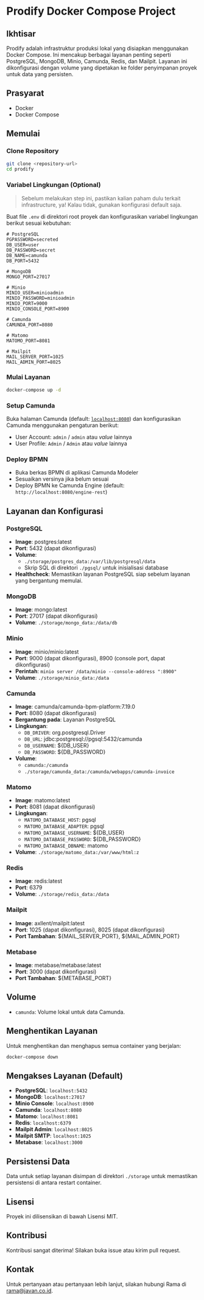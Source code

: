 # Prodify Docker Compose Project

## Ikhtisar

Prodify adalah infrastruktur produksi lokal yang disiapkan menggunakan Docker Compose. Ini mencakup berbagai layanan penting seperti PostgreSQL, MongoDB, Minio, Camunda, Redis, dan Mailpit. Layanan ini dikonfigurasi dengan volume yang dipetakan ke folder penyimpanan proyek untuk data yang persisten.

## Prasyarat

- Docker
- Docker Compose

## Memulai

### Clone Repository

```sh
git clone <repository-url>
cd prodify
```

### Variabel Lingkungan (Optional)

> Sebelum melakukan step ini, pastikan kalian paham dulu terkait infrastructure, ya!
> Kalau tidak, gunakan konfigurasi default saja.

Buat file `.env` di direktori root proyek dan konfigurasikan variabel lingkungan berikut sesuai kebutuhan:

```env
# PostgreSQL
PGPASSWORD=secreted
DB_USER=user
DB_PASSWORD=secret
DB_NAME=camunda
DB_PORT=5432

# MongoDB
MONGO_PORT=27017

# Minio
MINIO_USER=minioadmin
MINIO_PASSWORD=minioadmin
MINIO_PORT=9000
MINIO_CONSOLE_PORT=8900

# Camunda
CAMUNDA_PORT=8080

# Matomo
MATOMO_PORT=8081

# Mailpit
MAIL_SERVER_PORT=1025
MAIL_ADMIN_PORT=8025
```

### Mulai Layanan

```sh
docker-compose up -d
```

### Setup Camunda

Buka halaman Camunda (default: [`localhost:8080`](http://localhost:8080/camunda/app/admin/default/setup/#/setup)) dan konfigurasikan Camunda menggunakan pengaturan berikut:

- User Account: `admin` / `admin` atau _value_ lainnya
- User Profile: `Admin` / `Admin` atau _value_ lainnya

### Deploy BPMN

- Buka berkas BPMN di aplikasi Camunda Modeler
- Sesuaikan versinya jika belum sesuai
- Deploy BPMN ke Camunda Engine (default: `http://localhost:8080/engine-rest`)

## Layanan dan Konfigurasi

### PostgreSQL

- **Image**: postgres:latest
- **Port**: 5432 (dapat dikonfigurasi)
- **Volume**:
  - `./storage/postgres_data:/var/lib/postgresql/data`
  - Skrip SQL di direktori `./pgsql/` untuk inisialisasi database
- **Healthcheck**: Memastikan layanan PostgreSQL siap sebelum layanan yang bergantung memulai.

### MongoDB

- **Image**: mongo:latest
- **Port**: 27017 (dapat dikonfigurasi)
- **Volume**: `./storage/mongo_data:/data/db`

### Minio

- **Image**: minio/minio:latest
- **Port**: 9000 (dapat dikonfigurasi), 8900 (console port, dapat dikonfigurasi)
- **Perintah**: `minio server /data/minio --console-address ":8900"`
- **Volume**: `./storage/minio_data:/data`

### Camunda

- **Image**: camunda/camunda-bpm-platform:7.19.0
- **Port**: 8080 (dapat dikonfigurasi)
- **Bergantung pada**: Layanan PostgreSQL
- **Lingkungan**:
  - `DB_DRIVER`: org.postgresql.Driver
  - `DB_URL`: jdbc:postgresql://pgsql:5432/camunda
  - `DB_USERNAME`: ${DB_USER}
  - `DB_PASSWORD`: ${DB_PASSWORD}
- **Volume**:
  - `camunda:/camunda`
  - `./storage/camunda_data:/camunda/webapps/camunda-invoice`

### Matomo

- **Image**: matomo:latest
- **Port**: 8081 (dapat dikonfigurasi)
- **Lingkungan**:
  - `MATOMO_DATABASE_HOST`: pgsql
  - `MATOMO_DATABASE_ADAPTER`: pgsql
  - `MATOMO_DATABASE_USERNAME`: ${DB_USER}
  - `MATOMO_DATABASE_PASSWORD`: ${DB_PASSWORD}
  - `MATOMO_DATABASE_DBNAME`: matomo
- **Volume**: `./storage/matomo_data:/var/www/html:z`

### Redis

- **Image**: redis:latest
- **Port**: 6379
- **Volume**: `./storage/redis_data:/data`

### Mailpit

- **Image**: axllent/mailpit:latest
- **Port**: 1025 (dapat dikonfigurasi), 8025 (dapat dikonfigurasi)
- **Port Tambahan**: ${MAIL_SERVER_PORT}, ${MAIL_ADMIN_PORT}

### Metabase

- **Image**: metabase/metabase:latest
- **Port**: 3000 (dapat dikonfigurasi)
- **Port Tambahan**: ${METABASE_PORT}

## Volume

- `camunda`: Volume lokal untuk data Camunda.

## Menghentikan Layanan
Untuk menghentikan dan menghapus semua container yang berjalan:
```sh
docker-compose down
```

## Mengakses Layanan (Default)

- **PostgreSQL**: `localhost:5432`
- **MongoDB**: `localhost:27017`
- **Minio Console**: `localhost:8900`
- **Camunda**: `localhost:8080`
- **Matomo**: `localhost:8081`
- **Redis**: `localhost:6379`
- **Mailpit Admin**: `localhost:8025`
- **Mailpit SMTP**: `localhost:1025`
- **Metabase**: `localhost:3000`

## Persistensi Data

Data untuk setiap layanan disimpan di direktori `./storage` untuk memastikan persistensi di antara restart container.

## Lisensi

Proyek ini dilisensikan di bawah Lisensi MIT.

## Kontribusi

Kontribusi sangat diterima! Silakan buka issue atau kirim pull request.

## Kontak

Untuk pertanyaan atau pertanyaan lebih lanjut, silakan hubungi Rama di [rama@javan.co.id](mailto:rama@javan.co.id).

